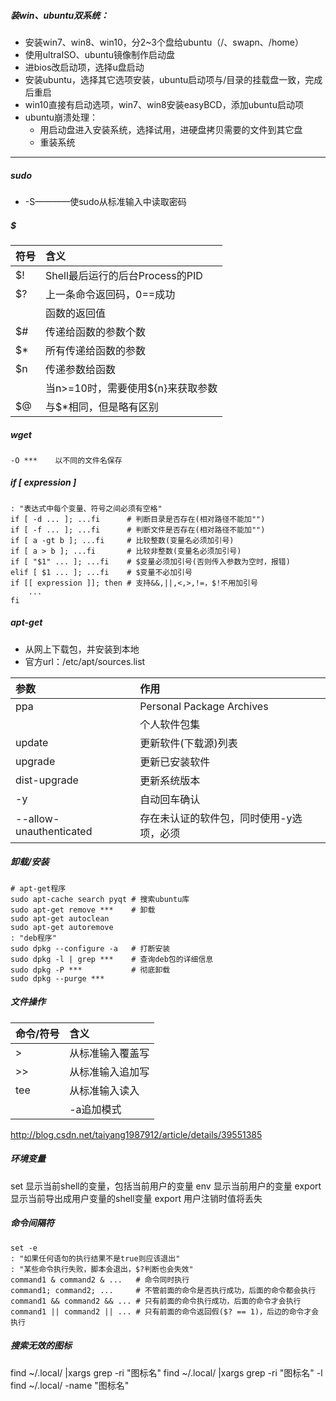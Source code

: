 ##### 装win、ubuntu双系统：
- 安装win7、win8、win10，分2~3个盘给ubuntu（/、swapn、/home）
- 使用ultraISO、ubuntu镜像制作启动盘
- 进bios改启动项，选择u盘启动
- 安装ubuntu，选择其它选项安装，ubuntu启动项与/目录的挂载盘一致，完成后重启
- win10直接有启动选项，win7、win8安装easyBCD，添加ubuntu启动项
- ubuntu崩溃处理：
    + 用启动盘进入安装系统，选择试用，进硬盘拷贝需要的文件到其它盘
    + 重装系统

---
##### sudo
- -S————使sudo从标准输入中读取密码

##### $

|符号|含义                          |
|:--|:----------------------------|
|$! |Shell最后运行的后台Process的PID|
|$? |上一条命令返回码，0==成功        |
|   |函数的返回值                   |
|$# |传递给函数的参数个数            |
|$* |所有传递给函数的参数            |
|$n |传递参数给函数                 |
|   |当n>=10时，需要使用${n}来获取参数|
|$@ |与$*相同，但是略有区别           |

##### wget
```
-O ***    以不同的文件名保存
```


##### if [ expression ]
```shell
: "表达式中每个变量、符号之间必须有空格"
if [ -d ... ]; ...fi      # 判断目录是否存在(相对路径不能加"")
if [ -f ... ]; ...fi      # 判断文件是否存在(相对路径不能加"")
if [ a -gt b ]; ...fi     # 比较整数(变量名必须加引号)
if [ a > b ]; ...fi       # 比较非整数(变量名必须加引号)
if [ "$1" ... ]; ...fi    # $变量必须加引号(否则传入参数为空时，报错)
elif [ $1 ... ]; ...fi    # $变量不必加引号
if [[ expression ]]; then # 支持&&,||,<,>,!=，$!不用加引号
    ...
fi
```

##### apt-get
- 从网上下载包，并安装到本地
- 官方url：/etc/apt/sources.list

|参数                    |作用                              |
|:----------------------|:--------------------------------|
|ppa                    |Personal Package Archives        |
|                       |个人软件包集                       |
|update                 |更新软件(下载源)列表                |
|upgrade                |更新已安装软件                     |
|dist-upgrade           |更新系统版本                       |
|-y                     |自动回车确认                       |
|--allow-unauthenticated|存在未认证的软件包，同时使用-y选项，必须|

##### 卸载/安装
```shell
# apt-get程序
sudo apt-cache search pyqt # 搜索ubuntu库
sudo apt-get remove ***    # 卸载
sudo apt-get autoclean
sudo apt-get autoremove
: "deb程序"
sudo dpkg --configure -a   # 打断安装
sudo dpkg -l | grep ***    # 查询deb包的详细信息
sudo dpkg -P ***           # 彻底卸载
sudo dpkg --purge ***
```

##### 文件操作

|命令/符号|含义           |
|:-------|:-------------|
|>       |从标准输入覆盖写|
|>>      |从标准输入追加写|
|tee     |从标准输入读入  |
|        |-a追加模式     |


http://blog.csdn.net/taiyang1987912/article/details/39551385

##### 环境变量
set 显示当前shell的变量，包括当前用户的变量
env 显示当前用户的变量
export 显示当前导出成用户变量的shell变量
export 用户注销时值将丢失


##### 命令间隔符
```shell
set -e
: "如果任何语句的执行结果不是true则应该退出"
: "某些命令执行失败，脚本会退出，$?判断也会失效"
command1 & command2 & ...   # 命令同时执行
command1; command2; ...     # 不管前面的命令是否执行成功，后面的命令都会执行
command1 && command2 && ... # 只有前面的命令执行成功，后面的命令才会执行
command1 || command2 || ... # 只有前面的命令返回假($? == 1)，后边的命令才会执行
```

##### 搜索无效的图标
find ~/.local/ |xargs grep -ri "图标名"
find ~/.local/ |xargs grep -ri "图标名" -l
find ~/.local/ -name "图标名"
